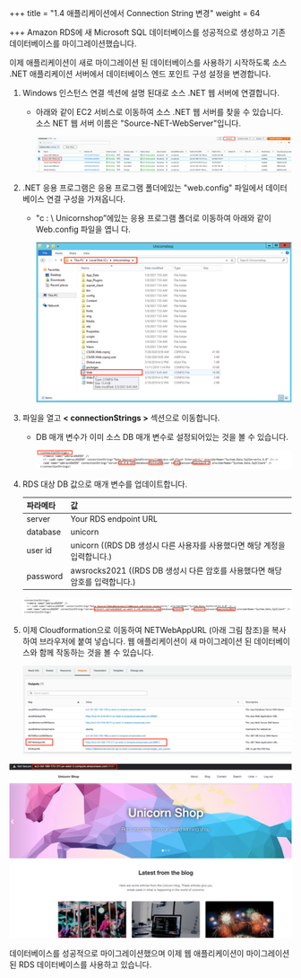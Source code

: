 +++
title = "1.4 애플리케이션에서 Connection String 변경"
weight = 64

+++
 Amazon RDS에 새 Microsoft SQL 데이터베이스를 성공적으로 생성하고 기존 데이터베이스를 마이그레이션했습니다.

이제 애플리케이션이 새로 마이그레이션 된 데이터베이스를 사용하기 시작하도록 소스 .NET 애플리케이션 서버에서 데이터베이스 엔드 포인트 구성 설정을 변경합니다.

1. Windows 인스턴스 연결 섹션에 설명 된대로 소스 .NET 웹 서버에 연결합니다.
   - 아래와 같이 EC2 서비스로 이동하여 소스 .NET 웹 서버를 찾을 수 있습니다. 소스 NET 웹 서버 이름은 "Source-NET-WebServer"입니다.
   
     ![referencedimage](images/net-web-ec2.ko.png)
   
2. .NET 응용 프로그램은 응용 프로그램 폴더에있는 "web.config" 파일에서 데이터베이스 연결 구성을 가져옵니다.

   - "c : \ Unicornshop”에있는 응용 프로그램 폴더로 이동하여 아래와 같이 Web.config 파일을 엽니 다.

     ![referencedimage](images/net-web-config.ko.png)

3. 파일을 열고 **< connectionStrings >** 섹션으로 이동합니다.

   - DB 매개 변수가 이미 소스 DB 매개 변수로 설정되어있는 것을 볼 수 있습니다.

     ![referencedimage](images/net-web-config-2.ko.png)

4. RDS 대상 DB 값으로 매개 변수를 업데이트합니다.

   | 파라메타 | 값                                                           |
   | :------- | :----------------------------------------------------------- |
   | server   | Your RDS endpoint URL                                        |
   | database | unicorn                                                      |
   | user id  | unicorn ((RDS DB 생성시 다른 사용자를 사용했다면 해당 계정을 입력합니다.) |
   | password | awsrocks2021 ((RDS DB 생성시 다른 암호를 사용했다면 해당 암호를 입력합니다.) |

   ![referencedimage](images/net-web-config-3.ko.png)

5. 이제 Cloudformation으로 이동하여 NETWebAppURL (아래 그림 참조)을 복사하여 브라우저에 붙여 넣습니다. 웹 애플리케이션이 새 마이그레이션 된 데이터베이스와 함께 작동하는 것을 볼 수 있습니다.

   ![referencedimage](images/net-web-url.ko.png)


![referencedimage](images/net-web-last.ko.png)

데이터베이스를 성공적으로 마이그레이션했으며 이제 웹 애플리케이션이 마이그레이션 된 RDS 데이터베이스를 사용하고 있습니다.

